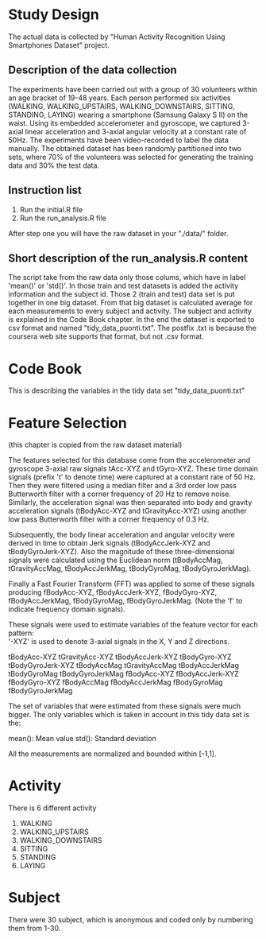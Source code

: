 # Study Design

The actual data is collected by "Human Activity Recognition Using Smartphones Dataset" project.

## Description of the data collection
The experiments have been carried out with a group of 30 volunteers within an age bracket of 19-48 years. Each person performed six activities (WALKING, WALKING_UPSTAIRS, WALKING_DOWNSTAIRS, SITTING, STANDING, LAYING) wearing a smartphone (Samsung Galaxy S II) on the waist. Using its embedded accelerometer and gyroscope, we captured 3-axial linear acceleration and 3-axial angular velocity at a constant rate of 50Hz. The experiments have been video-recorded to label the data manually. The obtained dataset has been randomly partitioned into two sets, where 70% of the volunteers was selected for generating the training data and 30% the test data. 

## Instruction list

1. Run the initial.R file
2. Run the run_analysis.R file

After step one you will have the raw dataset in your "./data/" folder.

## Short description of the run_analysis.R content

The script take from the raw data only those colums, which have in label 'mean()' or 'std()'.
In those train and test datasets is added the activity information and the subject id.
Those 2 (train and test) data set is put together in one big dataset.
From that big dataset is calculated average for each measurements to every subject and activity.
The subject and activity is explained in the Code Book chapter.
In the end the dataset is exported to csv format and named "tidy_data_puonti.txt". The postfix .txt is because the coursera web site supports that format, but not .csv format.


# Code Book

This is describing the variables in the tidy data set "tidy_data_puonti.txt"

Feature Selection 
=================

(this chapter is copied from the raw dataset material)

The features selected for this database come from the accelerometer and gyroscope 3-axial raw signals tAcc-XYZ and tGyro-XYZ. These time domain signals (prefix 't' to denote time) were captured at a constant rate of 50 Hz. Then they were filtered using a median filter and a 3rd order low pass Butterworth filter with a corner frequency of 20 Hz to remove noise. Similarly, the acceleration signal was then separated into body and gravity acceleration signals (tBodyAcc-XYZ and tGravityAcc-XYZ) using another low pass Butterworth filter with a corner frequency of 0.3 Hz. 

Subsequently, the body linear acceleration and angular velocity were derived in time to obtain Jerk signals (tBodyAccJerk-XYZ and tBodyGyroJerk-XYZ). Also the magnitude of these three-dimensional signals were calculated using the Euclidean norm (tBodyAccMag, tGravityAccMag, tBodyAccJerkMag, tBodyGyroMag, tBodyGyroJerkMag). 

Finally a Fast Fourier Transform (FFT) was applied to some of these signals producing fBodyAcc-XYZ, fBodyAccJerk-XYZ, fBodyGyro-XYZ, fBodyAccJerkMag, fBodyGyroMag, fBodyGyroJerkMag. (Note the 'f' to indicate frequency domain signals). 

These signals were used to estimate variables of the feature vector for each pattern:  
'-XYZ' is used to denote 3-axial signals in the X, Y and Z directions.

tBodyAcc-XYZ
tGravityAcc-XYZ
tBodyAccJerk-XYZ
tBodyGyro-XYZ
tBodyGyroJerk-XYZ
tBodyAccMag
tGravityAccMag
tBodyAccJerkMag
tBodyGyroMag
tBodyGyroJerkMag
fBodyAcc-XYZ
fBodyAccJerk-XYZ
fBodyGyro-XYZ
fBodyAccMag
fBodyAccJerkMag
fBodyGyroMag
fBodyGyroJerkMag

The set of variables that were estimated from these signals were much bigger. 
The only variables which is taken in account in this tidy data set is the:

mean(): Mean value
std(): Standard deviation

All the measurements are normalized and bounded within [-1,1].

Activity
=================

There is 6 different activity

1. WALKING
2. WALKING_UPSTAIRS
3. WALKING_DOWNSTAIRS
4. SITTING
5. STANDING
6. LAYING

Subject
=================

There were 30 subject, which is anonymous and coded only by numbering them from 1-30.
